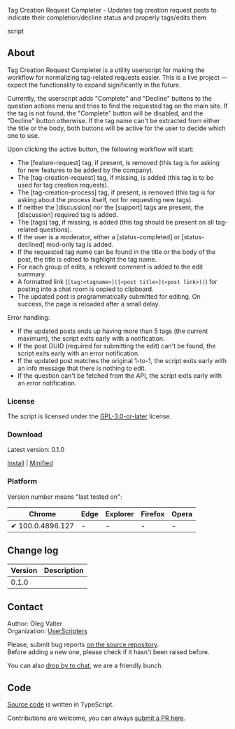 Tag Creation Request Completer - Updates tag creation request posts to indicate their completion/decline status and properly tags/edits them

script


<!-- thumbnail:  -->
<!-- version: 0.1.0 -->
<!-- tag: script -->
<!-- excerpt: Utility userscript for making the workflow for normalizing tag-related requests easier -->


## About

Tag Creation Request Completer is a utility userscript for making the workflow for normalizing tag-related requests easier.
This is a live project — expect the functionality to expand significantly in the future.

Currently, the userscript adds "Complete" and "Decline" buttons to the question actions menu and tries to find the requested tag on the main site.
If the tag is not found, the "Complete" button will be disabled, and the "Decline" button otherwise.
If the tag name can't be extracted from either the title or the body, both buttons will be active for the user to decide which one to use.

Upon clicking the active button, the following workflow will start:
- The [feature-request] tag, if present, is removed (this tag is for asking for new features to be added by the company).
- The [tag-creation-request] tag, if missing, is added (this tag is to be used for tag creation requests).
- The [tag-creation-process] tag, if present, is removed (this tag is for asking about the process itself, not for requesting new tags).
- If neither the [discussion] nor the [support] tags are present, the [discussion] required tag is added.
- The [tags] tag, if missing, is added (this tag should be present on all tag-related questions).
- If the user is a moderator, either a [status-completed] or [status-declined] mod-only tag is added.
- If the requested tag name can be found in the title or the body of the post, the title is edited to highlight the tag name.
- For each group of edits, a relevant comment is added to the edit summary.
- A formatted link (`[tag:<tagname>]([<post title>](<post link>))`) for posting into a chat room is copied to clipboard.
- The updated post is programmatically submitted for editing. On success, the page is reloaded after a small delay.

Error handling:
- If the updated posts ends up having more than 5 tags (the current maximum), the script exits early with a notification.
- If the post GUID (required for submitting the edit) can't be found, the script exits early with an error notification.
- If the updated post matches the original 1-to-1, the script exits early with an info message that there is nothing to edit.
- If the question can't be fetched from the API, the script exits early with an error notification.

### License

The script is licensed under the [GPL-3.0-or-later](https://spdx.org/licenses/GPL-3.0-or-later) license.

### Download

Latest version: 0.1.0

[Install](https://github.com/userscripters/tag-creation-request-completer/raw/master/dist/modern/index.user.js) | [Minified](https://github.com/userscripters/tag-creation-request-completer/raw/master/dist/modern/index.min.user.js)


### Platform

Version number means "last tested on":

| Chrome | Edge | Explorer | Firefox | Opera |
| - | - | - | - | - |
| ✔ 100.0.4896.127 | - | - | - | - |

## Change log

| Version    | Description |
| ---------- | ----------- |
| 0.1.0 |             |

## Contact

Author: Oleg Valter
<br>Organization: [UserScripters](https://github.com/userscripters)

Please, submit bug reports [on the source repository](https://github.com/userscripters/tag-creation-request-completer/issues).
<br>Before adding a new one, please check if it hasn't been raised before.

You can also [drop by to chat](https://chat.stackoverflow.com/rooms/214345), we are a friendly bunch.

## Code

[Source code](https://github.com/userscripters/tag-creation-request-completer/blob/master/src/index.ts) is written in TypeScript.

Contributions are welcome, you can always [submit a PR here](https://github.com/userscripters/tag-creation-request-completer/pulls).